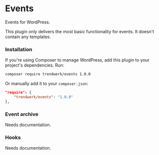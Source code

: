 Events
===========

Events for WordPress.

This plugin only delivers the most basic functionality for events. It doesn't contain any templates.

### Installation
If you're using Composer to manage WordPress, add this plugin to your project's dependencies. Run:
```sh
composer require trendwerk/events 1.0.0
```

Or manually add it to your `composer.json`:
```json
"require": {
	"trendwerk/events": "1.0.0"
},
```

### Event archive

Needs documentation.

### Hooks

Needs documentation.
